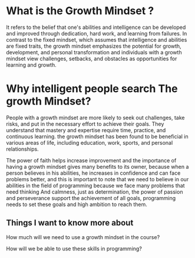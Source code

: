 # What is the Growth Mindset ?
It refers to the belief that one's abilities and intelligence can be developed and improved through dedication, 
hard work, and learning from failures. In contrast to the fixed mindset, 
which assumes that intelligence and abilities are fixed traits, the growth mindset emphasizes the potential for growth, 
development, and personal transformation and individuals with a growth mindset view challenges, setbacks, and obstacles as opportunities for learning and growth. 

# Why intelligent people search The growth Mindset?

People with a growth mindset are more likely to seek out challenges, take risks,
and put in the necessary effort to achieve their goals. They understand that mastery and expertise require time, practice, 
and continuous learning. the growth mindset has been found to be beneficial in various areas of life, including education, work, sports, 
and personal relationships. 

The power of faith helps increase improvement and the importance of having a growth mindset gives many benefits to its owner,
because when a person believes in his abilities, he increases in confidence and can face problems better, 
and this is important to note that we need to believe in our abilities in the field of programming because we face many problems that need thinking And calmness,
just as determination, the power of passion and perseverance support the achievement of all goals, 
programming needs to set these goals and high ambition to reach them.

## Things I want to know more about

How much will we need to use a growth mindset in the course?

How will we be able to use these skills in programming?
